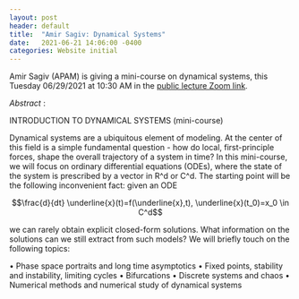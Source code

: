 ```yaml
---
layout: post
header: default
title:  "Amir Sagiv: Dynamical Systems"
date:   2021-06-21 14:06:00 -0400
categories: Website initial
---
```


Amir Sagiv (APAM) is giving a mini-course on dynamical systems, this Tuesday 06/29/2021 at 10:30 AM in the [public lecture Zoom link](https://columbiauniversity.zoom.us/j/93079929576?pwd=K1d1WHFjempUcUNsWHZFNHlQc2N5UT09#success).

*Abstract* :

INTRODUCTION TO DYNAMICAL SYSTEMS (mini-course)

Dynamical systems are a ubiquitous element of modeling. At the center of this field is a simple fundamental question - how do local, first-principle forces, shape the overall trajectory of a system in time? In this mini-course, we will focus on ordinary differential equations (ODEs), where the state of the system is prescribed by a vector in R^d or C^d. The starting point will be the following inconvenient fact: given an ODE

$$\frac{d}{dt} \underline{x}(t)=f(\underline{x},t),   \underline{x}(t_0)=x_0 \in C^d$$

we can rarely obtain explicit closed-form solutions. What information on the solutions can we still extract from such models?
We will briefly touch on the following topics:

• Phase space portraits and long time asymptotics
• Fixed points, stability and instability, limiting cycles
• Bifurcations
• Discrete systems and chaos
• Numerical methods and numerical study of dynamical systems
